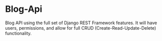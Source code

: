# Blog-Api
Blog API using the full set of Django REST Framework features. It will have users, permissions, and allow for full CRUD (Create-Read-Update-Delete) functionality.
